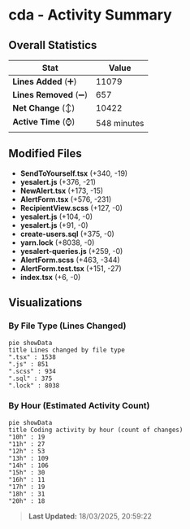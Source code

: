 # cda - Activity Summary 

## Overall Statistics

| Stat                   | Value                                                             |
| ---------------------- | ----------------------------------------------------------------- |
| **Lines Added** (➕)   | 11079                                          |
| **Lines Removed** (➖) | 657                                        |
| **Net Change** (↕)    | 10422                |
| **Active Time** (⌚)   | 548 minutes |


## Modified Files
- **SendToYourself.tsx** (+340, -19)
- **yesalert.js** (+376, -21)
- **NewAlert.tsx** (+173, -15)
- **AlertForm.tsx** (+576, -231)
- **RecipientView.scss** (+127, -0)
- **yesalert.js** (+104, -0)
- **yesalert.js** (+91, -0)
- **create-users.sql** (+375, -0)
- **yarn.lock** (+8038, -0)
- **yesalert-queries.js** (+259, -0)
- **AlertForm.scss** (+463, -344)
- **AlertForm.test.tsx** (+151, -27)
- **index.tsx** (+6, -0)

## Visualizations

### By File Type (Lines Changed)

```mermaid
pie showData
title Lines changed by file type
".tsx" : 1538
".js" : 851
".scss" : 934
".sql" : 375
".lock" : 8038
```

### By Hour (Estimated Activity Count)

```mermaid
pie showData
title Coding activity by hour (count of changes)
"10h" : 19
"11h" : 27
"12h" : 53
"13h" : 109
"14h" : 106
"15h" : 30
"16h" : 11
"17h" : 19
"18h" : 31
"20h" : 18
```


> **Last Updated:** 18/03/2025, 20:59:22